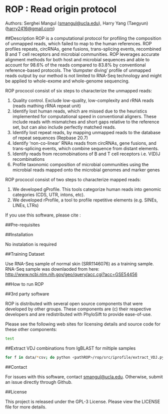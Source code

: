 # ROP : Read origin protocol
Authors: Serghei Mangul (smangul@ucla.edu), Harry Yang (Taegyun) (harry2416@gmail.com)

##Description
ROP is a computational protocol for profiling the composition of unmapped reads, which failed to map to the human references. ROP profiles  repeats, circRNAs, gene fusions, trans-splicing events, recombined B and T cell receptors  and microbial communities. ROP leverages accurate alignment methods for both host and microbial sequences and able to account for 98.6%  of the reads compared to 83.8% by conventional reference-based protocols. The ‘dumpster diving’ profile of unmapped reads output by our method is not limited to RNA-Seq technology and might be applied to whole-exome and whole-genome sequencing. 
 
ROP prococol consist of six steps to characterize the unmapped reads:

1. Quality control. Exclude low-quality, low-complexity and rRNA reads (reads mathing rRNA repeat unit) 
2. Identify lost human reads, which are missed due to the heuristics implemented for computational speed in conventional aligners. These include reads with mismatches and short gaps relative to the reference set, but can also include perfectly matched reads.  
3. Identify lost repeat reads, by mapping unmapped reads to the database of repeat sequences (Repbase 20.7)
4. Identify ‘non-co-linear’ RNAs reads from circRNAs, gene fusions, and trans-splicing events, which combine sequence from distant elements.
5. Identify reads from recomobinations of B and T cell receptors i.e. V(D)J recombinations
6. Profile  taxonomic composition of microbial communities using the microbial reads mapped onto the  microbial genomes and marker genes

ROP prococol consist of two steps to characterize mapped reads:

1. We developed gProfile. This tools categorize human reads into genomic categories (CDS, UTR, intons, etc).   
2. We developed rProfile, a tool to profile repetitive elements (e.g. SINEs, LINEs, LTRs) 

If you use this software, please cite :

##Pre-requisites

##Installation

No instalation is required 

##Training Dataset

Use RNA-Seq sample of normal skin (SRR1146076) as a training sample. RNA-Seq sample was downlaoded from here:
http://www.ncbi.nlm.nih.gov/geo/query/acc.cgi?acc=GSE54456


##How to run ROP

##3rd party software

ROP is distributed with several open source components that were developed by other groups.
These components are (c) their respective developers and are redistributed with PhyloSift to provide ease-of-use.

Please see the following web sites for licensing details and source code for these other components:


```bash
test
```

##Extract VDJ combinations from IgBLAST for miltiple samples

```bash
for f in data/*csv; do python <pathROP>/rop/src/iprofile/extract_VDJ.py ${f} $PWD/VJ_e20/ IGK 1e-20;done
```



##Contact

For issues with this software, contact smangul@ucla.edu. Otherwise, submit an issue directly through Github.

##License

This project is released under the GPL-3 License. Please view the LICENSE file for more details.
